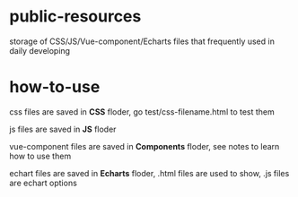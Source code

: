 # public-resources
storage of CSS/JS/Vue-component/Echarts files that frequently used in daily developing

# how-to-use
css files are saved in **CSS** floder, go test/css-filename.html to test them

js files are saved in **JS** floder

vue-component files are saved in **Components** floder, see notes to learn how to use them

echart files are saved in **Echarts** floder, .html files are used to show, .js files are echart options